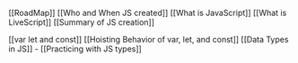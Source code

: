 [[RoadMap]]
[[Who and When JS created]]
[[What is JavaScript]]
[[What is LiveScript]]
[[Summary of JS creation]]

[[var let and const]]
[[Hoisting Behavior of var, let, and const]]
[[Data Types in JS]] - [[Practicing with JS types]]
